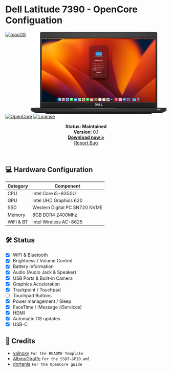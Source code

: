 # Dell Latitude 7390 - OpenCore Configuation

<img align="right" src="https://github.com/halal-beef/res/blob/main/latitude.png" alt="macOS Ventura running on the Latitude 7390" width="425">


[![macOS](https://img.shields.io/badge/macOS-Ventura-brightgreen.svg)](https://developer.apple.com/documentation/macos-release-notes)
[![OpenCore](https://img.shields.io/badge/OpenCore-0.9.3-blue)](https://github.com/acidanthera/OpenCorePkg)
[![License](https://img.shields.io/badge/license-MIT-purple)](/LICENSE)

<p align="center">
   <strong>Status: Maintained</strong>
   <br />
   <strong>Version: </strong>0.1
   <br />
   <a href="https://github.com/halal-beef/Latitude-7390-OpenCore-EFI/archive/refs/heads/main.zip"><strong>Download now »</strong></a>
   <br />
   <a href="https://github.com/halal-beef/Latitude-7390-OpenCore-EFI/issues">Report Bug</a>
  </p>
</p>
</br>

## 💻 Hardware Configuration

| Category  | Component                            |
| --------- | ------------------------------------ |
| CPU       | Intel Core i5-8350U                  |
| GPU       | Intel UHD Graphics 620               |
| SSD       | Western Digital PC SN720 NVME        |
| Memory    | 8GB DDR4 2400Mhz                     |
| WiFi & BT | Intel Wireless AC-8625               |

## 🛠️ Status

- [X] WiFi & Bluetooth
- [X] Brightness / Volume Control
- [X] Battery Information
- [X] Audio (Audio Jack & Speaker)
- [X] USB Ports & Built-in Camera
- [X] Graphics Acceleration
- [X] Trackpoint / Touchpad
- [ ] Touchpad Buttons
- [X] Power management / Sleep
- [X] FaceTime / iMessage (iServices)
- [X] HDMI
- [X] Automatic OS updates
- [X] USB-C

## 📜 Credits

- [valnoxy](https://github.com/valnoxy) ```For the README Template```
- [AlbinoGiraffe](https://github.com/AlbinoGiraffe) ```For the SSDT-GPI0.aml```
- [dortania](https://github.com/Dortania) ```For the OpenCore guide```
